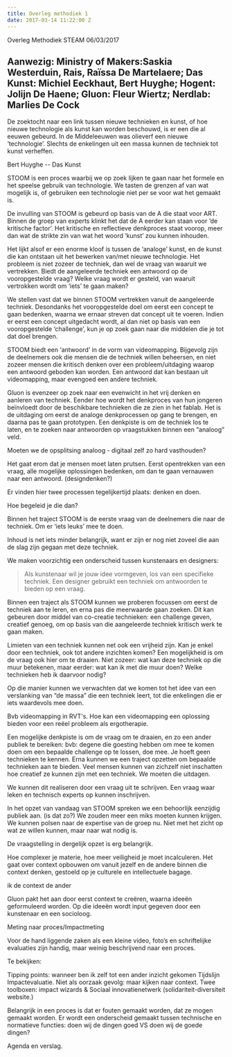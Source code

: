 ```yaml
---
title: Overleg methodiek 1
date: 2017-03-14 11:22:00 Z
---
```


Overleg Methodiek STEAM
06/03/2017

## Aanwezig: Ministry of Makers:Saskia Westerduin, Rais, Raïssa De Martelaere; Das Kunst: Michiel Eeckhaut, Bert Huyghe; Hogent: Jolijn De Haene; Gluon: Fleur Wiertz; Nerdlab: Marlies De Cock

De zoektocht naar een link tussen nieuwe technieken en kunst, of hoe nieuwe technologie als kunst kan worden beschouwd, is er een die al eeuwen gebeurd.
In de Middeleeuwen was olieverf een nieuwe ‘technologie’. Slechts de enkelingen uit een massa kunnen de techniek tot kunst verheffen.

Bert Huyghe -- Das Kunst

STOOM is een proces waarbij we op zoek lijken te gaan naar het formele en het speelse gebruik van technologie. We tasten de grenzen af van wat mogelijk is, of gebruiken een technologie niet per se voor wat het gemaakt is.

De invulling van STOOM is gebeurd op basis van de A die staat voor ART. Binnen de groep van experts klinkt het dat de A eerder kan staan voor ‘de kritische factor’. Het kritische en reflectieve denkproces staat voorop, meer dan wat de strikte zin van wat het woord ‘kunst’ zou kunnen inhouden.

Het lijkt alsof er een enorme kloof is tussen de ‘analoge’ kunst, en de kunst die kan ontstaan uit het bewerken van/met nieuwe technologie.
Het probleem is niet zozeer de techniek, dan wel de vraag van waaruit we vertrekken. Biedt de aangeleerde techniek een antwoord op de vooropgestelde vraag?
Welke vraag wordt er gesteld, van waaruit vertrokken wordt om ‘iets’ te gaan maken?

We stellen vast dat we binnen STOOM vertrekken vanuit de aangeleerde techniek. Desondanks het vooropgestelde doel om eerst een concept te gaan bedenken, waarna we ernaar streven dat concept uit te voeren.
Indien er eerst een concept uitgedacht wordt, al dan niet op basis van een vooropgestelde ‘challenge’, kun je op zoek gaan naar die middelen die je tot dat doel brengen.

STOOM biedt een ‘antwoord’ in de vorm van videomapping. Bijgevolg zijn de deelnemers ook die mensen die de techniek willen beheersen, en niet zozeer mensen die kritisch denken over een probleem/uitdaging waarop een antwoord geboden kan worden. Een antwoord dat kan bestaan uit videomapping, maar evengoed een andere techniek.

Gluon is evenzeer op zoek naar een evenwicht in het vrij denken en aanleren van techniek.
Eender hoe wordt het denkproces van hun jongeren beïnvloedt door de beschikbare technieken die ze zien in het fablab.
Het is de uitdaging om eerst de analoge denkprocessen op gang te brengen, en daarna pas te gaan prototypen. Een denkpiste is om de techniek los te laten, en te zoeken naar antwoorden op vraagstukken binnen een “analoog” veld.

Moeten we de opsplitsing analoog - digitaal zelf zo hard vasthouden?

Het gaat erom dat je mensen moet laten prutsen. Eerst opentrekken van een vraag, alle mogelijke oplossingen bedenken, om dan te gaan vernauwen naar een antwoord.
\(designdenken?)

Er vinden hier twee processen tegelijkertijd plaats: denken en doen.

Hoe begeleid je die dan?

Binnen het traject STOOM is de eerste vraag van de deelnemers die naar de techniek.
Om er ‘iets leuks’ mee te doen.

Inhoud is net iets minder belangrijk, want er zijn er nog niet zoveel die aan de slag zijn gegaan met deze techniek.

We maken voorzichtig een onderscheid tussen kunstenaars en designers:

> Als kunstenaar wil je jouw idee vormgeven, los van een specifieke techniek.
> Een designer gebruikt een techniek om antwoorden te bieden op een vraag.

Binnen een traject als STOOM kunnen we proberen focussen om eerst de techniek aan te leren, en erna pas die meerwaarde gaan zoeken. Dit kan gebeuren door middel van co-creatie technieken: een challenge geven, creatief genoeg,  om op basis van die aangeleerde techniek kritisch werk te gaan maken.

Limieten van een techniek kunnen net ook een vrijheid zijn. Kan je enkel door een techniek, ook tot andere inzichten komen? Een mogelijkheid is om de vraag ook hier om te draaien. Niet zozeer: wat kan deze techniek op die muur betekenen, maar eerder: wat kan ik met die muur doen? Welke technieken heb ik daarvoor nodig?

Op die manier kunnen we verwachten dat we komen tot het idee van een verslanking van “de massa” die een techniek leert, tot die enkelingen die er iets waardevols mee doen.

Bvb videomapping in RVT's. Hoe kan een videomapping een oplossing bieden voor een reëel probleem als ergotherapie.

Een mogelijke denkpiste is om de vraag om te draaien, en zo een ander publiek te bereiken: bvb: degene die goesting hebben om mee te komen doen om een bepaalde challenge op te lossen, doe mee. Je hoeft geen technieken te kennen. Erna kunnen we een traject opzetten om bepaalde technieken aan te bieden. Veel mensen kunnen van zichzelf niet inschatten hoe creatief ze kunnen zijn met een techniek. We moeten die uitdagen.

We kunnen dit realiseren door een vraag uit te schrijven. Een vraag waar leken en technisch experts op kunnen inschrijven.

In het opzet van vandaag van STOOM spreken we een behoorlijk eenzijdig publiek aan. (is dat zo?) We zouden meer een miks moeten kunnen krijgen. We kunnen polsen naar de expertise van de groep nu. Niet met het zicht op wat ze willen kunnen, maar naar wat nodig is.

De vraagstelling in dergelijk opzet is erg belangrijk.

Hoe complexer je materie, hoe meer veiligheid je moet incalculeren. Het gaat over context opbouwen om vanuit jezelf en de andere binnen die context denken, gestoeld op je culturele en intellectuele bagage.

ik
de context
de ander

Gluon pakt het aan door eerst context te creëren, waarna ideeën geformuleerd worden. Op die ideeën wordt input gegeven door een kunstenaar en een socioloog.

Meting naar proces/Impactmeting

Voor de hand liggende zaken als een kleine video, foto’s en schriftelijke evaluaties zijn handig, maar weinig beschrijvend naar een proces.

Te bekijken:

Tipping points: wanneer ben ik zelf tot een ander inzicht gekomen
Tijdslijn
Impactevaluatie. Niet als oorzaak gevolg: maar kijken naar context.
Twee toolboxen: impact wizards & Sociaal innovatienetwerk (solidariteit-diversiteit website.)

Belangrijk in een proces is dat er fouten gemaakt worden, dat ze mogen gemaakt worden.  Er wordt een onderscheid gemaakt tussen technische en normatieve functies: doen wij de dingen goed VS doen wij de goede dingen?

Agenda en verslag.